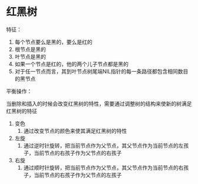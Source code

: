 # 红黑树

特征：

1. 每个节点要么是黑的，要么是红的
2. 根节点是黑的
3. 叶节点是黑的
4. 如果一个节点是红的，他的两个儿子节点都是黑的
5. 对于任一节点而言，其到叶节点树尾端NIL指针的每一条路径都包含相同数目的黑节点

平衡操作：

当删除和插入的时候会改变红黑树的特性，需要通过调整树的结构来使新的树满足红黑树的特征

1. 变色
   1. 通过改变节点的颜色来使其满足红黑树的特性
2. 左旋
   1. 通过逆时针旋转，把当前节点作为父节点，其父节点作为当前节点的左孩子，当前节点的右孩子作为父节点的右孩子
3. 右旋
   1. 通过顺时针旋转，把当前节点作为父节点，其父节点作为当前节点的右孩子，当前节点的右孩子作为父节点的左孩子

